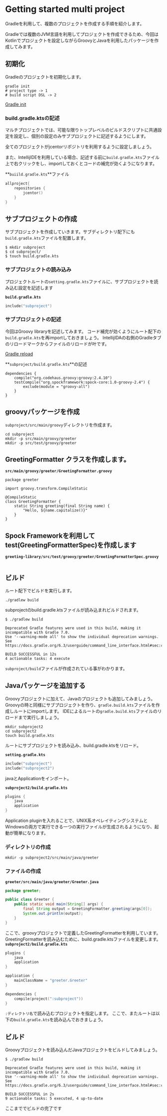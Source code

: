 # Getting started multi project
Gradleを利用して、複数のプロジェクトを作成する手順を紹介します。

Gradleでは複数のJVM言語を利用してプロジェクトを作成できるため、今回はKotlinでプロジェクトを設定しながらGroovyとJavaを利用したパッケージを作成してみます。

## 初期化
Gradleのプロジェクトを初期化します。

```shell script
gradle init
# project type -> 1
# build script DSL -> 2
```

[Gradle init](https://firebasestorage.googleapis.com/v0/b/storage-ui.appspot.com/o/1600170031133?alt=media&token=23094721-0cfe-49a3-ac5a-f5b78f4cb61a)

### build.gradle.ktsの記述
マルチプロジェクトでは、可能な限りトップレベルのビルドスクリプトに共通設定を設定し、個別の設定のみサブプロジェクトに記述するようにします。

全てのプロジェクトがjcentorリポジトリを利用するように設定しましょう。

また、IntellijIDEを利用している場合、記述する前に`build.gradle.kts`ファイル上で右クリックをし、importしておくとコードの補完が効くようになります。

**`buiild.gradle.kts`**ファイル
```kotlin
allproject{
    repositories {
        jcentor()
    }
}
```

## サブプロジェクトの作成
サブプロジェクトを作成していきます。サブディレクトリ配下にも`build.gradle.kts`ファイルを配置します。

```
$ mkdir subproject
$ cd subproject/
$ touch build.gradle.kts
```

### サブプロジェクトの読み込み
プロジェクトルートの`setting.gradle.kts`ファイルに、サブプロジェクトを読み込む設定を記述します

**`build.gradle.kts`**
```kotlin
include("subproject")
```

### サブプロジェクトの記述
今回はGroovy libraryを記述してみます。
コード補完が効くようにルート配下の`build.gradle.kts`を再importしておきましょう。
IntellijIDAの右側のGradleタブのリロードマークからファイルのリロードが叶です。

[Gradle reload](https://firebasestorage.googleapis.com/v0/b/storage-ui.appspot.com/o/1600170869819?alt=media&token=0500e880-4669-4c13-a258-25088b9caf06)

**`subproject/build.gradle.kts`**の記述

```
dependencies {
    compile("org.codehaus.groovy:groovy:2.4.10")
    testCompile("org.spockframework:spock-core:1.0-groovy-2.4") {
        exclude(module = "groovy-all")
    }
}
```
## groovyパッケージを作成

`subproject/src/main/groovy`ディレクトリを作成ます。

```
cd subproject
mkdir -p src/main/groovy/greeter
mkdir -p src/test/groovy/greeter
```

## GreetingFormatter クラスを作成します。

**`src/main/groovy/greeter/GreetingFormatter.groovy`**
```
package greeter

import groovy.transform.CompileStatic

@CompileStatic
class GreetingFormatter {
    static String greeting(final String name) {
        "Hello, ${name.capitalize()}"
    }
}
```

## Spock Frameworkを利用してtest(GreetingFormatterSpec)を作成します

**`greeting-library/src/test/groovy/greeter/GreetingFormatterSpec.groovy
`**

```kotlin

```

## ビルド
ルート配下でビルドを実行します。
```shell script
./gradlew build

```

subprojectのbuild.gradle.ktsファイルが読み込まれビルドされます。

```
$ ./gradlew build

Deprecated Gradle features were used in this build, making it incompatible with Gradle 7.0.
Use '--warning-mode all' to show the individual deprecation warnings.
See https://docs.gradle.org/6.3/userguide/command_line_interface.html#sec:command_line_warnings

BUILD SUCCESSFUL in 12s
4 actionable tasks: 4 execute
```

`subproject/build`ファイルが作成されている事がわかります。

## Javaパッケージを追加する
Groovyプロジェクトに加えて、Javaのプロジェクトも追加してみましょう。
Groovyの時と同様にサブプロジェクトを作り、`gradle.build.kts`ファイルを作成しルートにimportします。
IDEによるルートの`gradle.build.kts`ファイルのリロードまで実行しましょう。

```
mkdir subproject2
cd subproject2
touch build.gradle.kts

```

ルートにサブプロジェクトを読み込み、build.gradle.ktsをリロード。

**`setting.gradle.kts`**
```kotlin
include("subproject")
include("subproject2")
```

javaとApplicationをインポート。

**`subproject2/build.gradle.kts`**
```kotlin
plugins {
    java        
    application 
}

```

Application pluginを入れることで、UNIX系オペレイティングシステムとWindowsの両方で実行できる一つの実行ファイルが生成されるようになり、起動が簡単になります。

### ディレクトリの作成

```
mkdir -p subproject2/src/main/java/greeter
```

### ファイルの作成
**`greeter/src/main/java/greeter/Greeter.java`** 
```java
package greeter;

public class Greeter {
    public static void main(String[] args) {
        final String output = GreetingFormatter.greeting(args[0]);
        System.out.println(output);
    }
}
```

ここで、groovyプロジェクトで定義したGreetingFormatterを利用しています。
GreetingFormatterを読み込むために、build.gradle.ktsファイルを変更します。
**`subproject2/build.gradle.kts`**
```kotlin
plugins {
    java
    application
}

application {
    mainClassName = "greeter.Greeter"
}

dependencies {
    compile(project(":subproject"))
}
```

`:ディレクトリ名`で読み込むプロジェクトを指定します。
ここで、またルートは以下の`build.gradle.kts`を読み込んでおきましょう。

## ビルド
Groovyプロジェクトを読み込んだJavaプロジェクトをビルドしてみましょう。

```
$ ./gradlew build

Deprecated Gradle features were used in this build, making it incompatible with Gradle 7.0.
Use '--warning-mode all' to show the individual deprecation warnings.
See https://docs.gradle.org/6.3/userguide/command_line_interface.html#sec:command_line_warnings

BUILD SUCCESSFUL in 2s
9 actionable tasks: 5 executed, 4 up-to-date
```
ここまででビルドの完了です